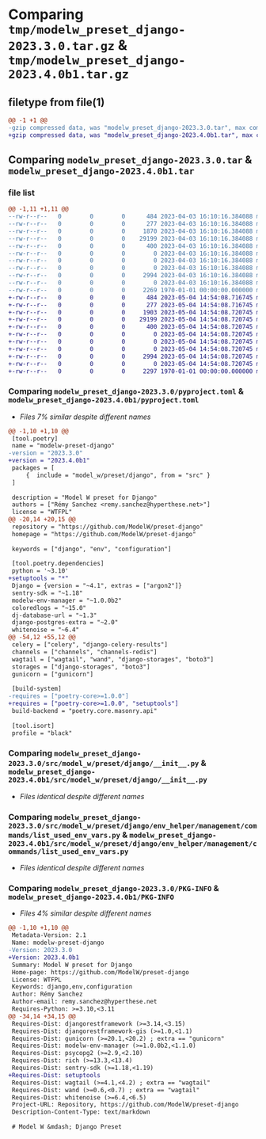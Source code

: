 # Comparing `tmp/modelw_preset_django-2023.3.0.tar.gz` & `tmp/modelw_preset_django-2023.4.0b1.tar.gz`

## filetype from file(1)

```diff
@@ -1 +1 @@
-gzip compressed data, was "modelw_preset_django-2023.3.0.tar", max compression
+gzip compressed data, was "modelw_preset_django-2023.4.0b1.tar", max compression
```

## Comparing `modelw_preset_django-2023.3.0.tar` & `modelw_preset_django-2023.4.0b1.tar`

### file list

```diff
@@ -1,11 +1,11 @@
--rw-r--r--   0        0        0      484 2023-04-03 16:10:16.384088 modelw_preset_django-2023.3.0/LICENSE
--rw-r--r--   0        0        0      277 2023-04-03 16:10:16.384088 modelw_preset_django-2023.3.0/README.md
--rw-r--r--   0        0        0     1870 2023-04-03 16:10:16.384088 modelw_preset_django-2023.3.0/pyproject.toml
--rw-r--r--   0        0        0    29199 2023-04-03 16:10:16.384088 modelw_preset_django-2023.3.0/src/model_w/preset/django/__init__.py
--rw-r--r--   0        0        0      400 2023-04-03 16:10:16.384088 modelw_preset_django-2023.3.0/src/model_w/preset/django/drf.py
--rw-r--r--   0        0        0        0 2023-04-03 16:10:16.384088 modelw_preset_django-2023.3.0/src/model_w/preset/django/env_helper/__init__.py
--rw-r--r--   0        0        0        0 2023-04-03 16:10:16.384088 modelw_preset_django-2023.3.0/src/model_w/preset/django/env_helper/management/__init__.py
--rw-r--r--   0        0        0        0 2023-04-03 16:10:16.384088 modelw_preset_django-2023.3.0/src/model_w/preset/django/env_helper/management/commands/__init__.py
--rw-r--r--   0        0        0     2994 2023-04-03 16:10:16.384088 modelw_preset_django-2023.3.0/src/model_w/preset/django/env_helper/management/commands/list_used_env_vars.py
--rw-r--r--   0        0        0        0 2023-04-03 16:10:16.384088 modelw_preset_django-2023.3.0/src/model_w/preset/django/py.typed
--rw-r--r--   0        0        0     2269 1970-01-01 00:00:00.000000 modelw_preset_django-2023.3.0/PKG-INFO
+-rw-r--r--   0        0        0      484 2023-05-04 14:54:08.716745 modelw_preset_django-2023.4.0b1/LICENSE
+-rw-r--r--   0        0        0      277 2023-05-04 14:54:08.716745 modelw_preset_django-2023.4.0b1/README.md
+-rw-r--r--   0        0        0     1903 2023-05-04 14:54:08.720745 modelw_preset_django-2023.4.0b1/pyproject.toml
+-rw-r--r--   0        0        0    29199 2023-05-04 14:54:08.720745 modelw_preset_django-2023.4.0b1/src/model_w/preset/django/__init__.py
+-rw-r--r--   0        0        0      400 2023-05-04 14:54:08.720745 modelw_preset_django-2023.4.0b1/src/model_w/preset/django/drf.py
+-rw-r--r--   0        0        0        0 2023-05-04 14:54:08.720745 modelw_preset_django-2023.4.0b1/src/model_w/preset/django/env_helper/__init__.py
+-rw-r--r--   0        0        0        0 2023-05-04 14:54:08.720745 modelw_preset_django-2023.4.0b1/src/model_w/preset/django/env_helper/management/__init__.py
+-rw-r--r--   0        0        0        0 2023-05-04 14:54:08.720745 modelw_preset_django-2023.4.0b1/src/model_w/preset/django/env_helper/management/commands/__init__.py
+-rw-r--r--   0        0        0     2994 2023-05-04 14:54:08.720745 modelw_preset_django-2023.4.0b1/src/model_w/preset/django/env_helper/management/commands/list_used_env_vars.py
+-rw-r--r--   0        0        0        0 2023-05-04 14:54:08.720745 modelw_preset_django-2023.4.0b1/src/model_w/preset/django/py.typed
+-rw-r--r--   0        0        0     2297 1970-01-01 00:00:00.000000 modelw_preset_django-2023.4.0b1/PKG-INFO
```

### Comparing `modelw_preset_django-2023.3.0/pyproject.toml` & `modelw_preset_django-2023.4.0b1/pyproject.toml`

 * *Files 7% similar despite different names*

```diff
@@ -1,10 +1,10 @@
 [tool.poetry]
 name = "modelw-preset-django"
-version = "2023.3.0"
+version = "2023.4.0b1"
 packages = [
     {  include = "model_w/preset/django", from = "src" }
 ]
 
 description = "Model W preset for Django"
 authors = ["Rémy Sanchez <remy.sanchez@hyperthese.net>"]
 license = "WTFPL"
@@ -20,14 +20,15 @@
 repository = "https://github.com/ModelW/preset-django"
 homepage = "https://github.com/ModelW/preset-django"
 
 keywords = ["django", "env", "configuration"]
 
 [tool.poetry.dependencies]
 python = '~3.10'
+setuptools = "*"
 Django = {version = "~4.1", extras = ["argon2"]}
 sentry-sdk = "~1.18"
 modelw-env-manager = "~1.0.0b2"
 coloredlogs = "~15.0"
 dj-database-url = "~1.3"
 django-postgres-extra = "~2.0"
 whitenoise = "~6.4"
@@ -54,12 +55,12 @@
 celery = ["celery", "django-celery-results"]
 channels = ["channels", "channels-redis"]
 wagtail = ["wagtail", "wand", "django-storages", "boto3"]
 storages = ["django-storages", "boto3"]
 gunicorn = ["gunicorn"]
 
 [build-system]
-requires = ["poetry-core>=1.0.0"]
+requires = ["poetry-core>=1.0.0", "setuptools"]
 build-backend = "poetry.core.masonry.api"
 
 [tool.isort]
 profile = "black"
```

### Comparing `modelw_preset_django-2023.3.0/src/model_w/preset/django/__init__.py` & `modelw_preset_django-2023.4.0b1/src/model_w/preset/django/__init__.py`

 * *Files identical despite different names*

### Comparing `modelw_preset_django-2023.3.0/src/model_w/preset/django/env_helper/management/commands/list_used_env_vars.py` & `modelw_preset_django-2023.4.0b1/src/model_w/preset/django/env_helper/management/commands/list_used_env_vars.py`

 * *Files identical despite different names*

### Comparing `modelw_preset_django-2023.3.0/PKG-INFO` & `modelw_preset_django-2023.4.0b1/PKG-INFO`

 * *Files 4% similar despite different names*

```diff
@@ -1,10 +1,10 @@
 Metadata-Version: 2.1
 Name: modelw-preset-django
-Version: 2023.3.0
+Version: 2023.4.0b1
 Summary: Model W preset for Django
 Home-page: https://github.com/ModelW/preset-django
 License: WTFPL
 Keywords: django,env,configuration
 Author: Rémy Sanchez
 Author-email: remy.sanchez@hyperthese.net
 Requires-Python: >=3.10,<3.11
@@ -34,14 +34,15 @@
 Requires-Dist: djangorestframework (>=3.14,<3.15)
 Requires-Dist: djangorestframework-gis (>=1.0,<1.1)
 Requires-Dist: gunicorn (>=20.1,<20.2) ; extra == "gunicorn"
 Requires-Dist: modelw-env-manager (>=1.0.0b2,<1.1.0)
 Requires-Dist: psycopg2 (>=2.9,<2.10)
 Requires-Dist: rich (>=13.3,<13.4)
 Requires-Dist: sentry-sdk (>=1.18,<1.19)
+Requires-Dist: setuptools
 Requires-Dist: wagtail (>=4.1,<4.2) ; extra == "wagtail"
 Requires-Dist: wand (>=0.6,<0.7) ; extra == "wagtail"
 Requires-Dist: whitenoise (>=6.4,<6.5)
 Project-URL: Repository, https://github.com/ModelW/preset-django
 Description-Content-Type: text/markdown
 
 # Model W &mdash; Django Preset
```

